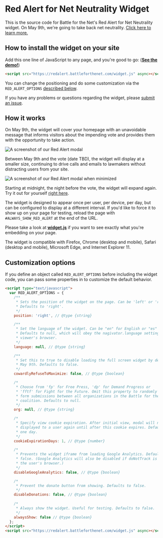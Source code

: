 # Red Alert for Net Neutrality Widget

This is the source code for Battle for the Net's Red Alert for Net Neutrality widget. On May 9th, we're going to take back net neutrality. [Click here to learn more.](https://www.battleforthenet.com/redalert/)

## How to install the widget on your site

Add this one line of JavaScript to any page, and you're good to go: ([**See the demo!**](https://www.fightforthefuture.org?redalert))

```html
<script src="https://redalert.battleforthenet.com/widget.js" async></script>
```

You can change the positioning and do some customization via the `RED_ALERT_OPTIONS` [described below](#customization-options).

If you have any problems or questions regarding the widget, please [submit an issue](https://github.com/fightforthefuture/redalert-widget/issues).


## How it works

On May 9th, the widget will cover your homepage with an unavoidable message that informs visitors about the impending vote and provides them with the opportunity to take action.

![A screenshot of our Red Alert modal](https://www.battleforthenet.com/images/redalert/modal-preview.jpg)

Between May 9th and the vote (date TBD), the widget will display at a smaller size, continuing to drive calls and emails to lawmakers without distracting users from your site.

![A screenshot of our Red Alert modal when minimized](https://www.battleforthenet.com/images/redalert/modal-minimized-preview.jpg)

Starting at midnight, the night before the vote, the widget will expand again.  Try it out for yourself [right here](https://www.fightforthefuture.org?redalert).

The widget is designed to appear once per user, per device, per day, but can be configured to display at a different interval. If you'd like to force it to show up on your page for testing, reload the page with `#ALWAYS_SHOW_RED_ALERT` at the end of the URL.

Please take a look at [**widget.js**](https://github.com/fightforthefuture/redalert-widget/blob/master/static/widget.js) if you want to see exactly what you're embedding on your page.

The widget is compatible with Firefox, Chrome (desktop and mobile), Safari (desktop and mobile), Microsoft Edge, and Internet Explorer 11.

## Customization options

If you define an object called `RED_ALERT_OPTIONS` before including the widget code, you can pass some properties in to customize the default behavior.

```html
<script type="text/javascript">
  var RED_ALERT_OPTIONS = {
    /**
     * Sets the position of the widget on the page. Can be 'left' or 'right'.
     * Defaults to 'right'.
     */
    position: 'right', // @type {string}

    /**
     * Set the language of the widget. Can be "en" for English or "es" for Spanish.
     * Defaults to null, which will obey the nagivator.language setting of the 
     * viewer's browser.
     */
    language: null, // @type {string}

    /**
     * Set this to true to disable loading the full screen widget by default on
     * May 9th. Defaults to false.
     */
    cowardlyRefuseToMaximize: false, // @type {boolean}

    /*
     * Choose from 'fp' for Free Press, 'dp' for Demand Progress or
     * 'fftf' for Fight for the Future. Omit this property to randomly split
     * form submissions between all organizations in the Battle for the Net 
     * coalition. Defaults to null.
     */
    org: null, // @type {string}

    /*
     * Specify view cookie expiration. After initial view, modal will not be
     * displayed to a user again until after this cookie expires. Defaults to 
     * one day.
     */
    cookieExpirationDays: 1, // @type {number}

    /*
     * Prevents the widget iframe from loading Google Analytics. Defaults to 
     * false. (Google Analytics will also be disabled if doNotTrack is set on
     * the user's browser.)
     */
    disableGoogleAnalytics: false, // @type {boolean}

    /*
     * Prevent the donate button from showing. Defaults to false.
     */
    disableDonations: false, // @type {boolean}
    
    /*
     * Always show the widget. Useful for testing. Defaults to false.
     */
    alwaysShow: false // @type {boolean}
  };
</script>
<script src="https://redalert.battleforthenet.com/widget.js" async></script>
```
